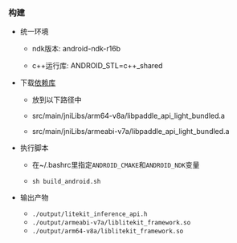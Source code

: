 ### 构建

- 统一环境

  - ndk版本: android-ndk-r16b

  - c++运行库: ANDROID_STL=c++_shared

- 下载[依赖库](https://gitee.com/paddlepaddle/LiteKit/tree/main/Android/LiteKitCoreNativeDepencency/paddle_api_light_bundled/0.0.9)

  - 放到以下路径中

  - src/main/jniLibs/arm64-v8a/libpaddle_api_light_bundled.a

  - src/main/jniLibs/armeabi-v7a/libpaddle_api_light_bundled.a

- 执行脚本

  - 在~/.bashrc里指定`ANDROID_CMAKE`和`ANDROID_NDK`变量

  - `sh build_android.sh`

- 输出产物

  - `./output/litekit_inference_api.h`
  - `./output/armeabi-v7a/liblitekit_framework.so`
  - `./output/arm64-v8a/liblitekit_framework.so`
